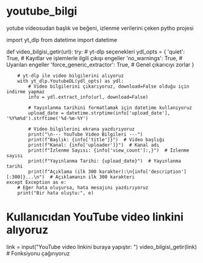 # youtube_bilgi
yotube videosudan başlık ve beğeni, izlenme verilerini çeken pytho projesi 

import yt_dlp
from datetime import datetime

def video_bilgisi_getir(url):
    try:
        # yt-dlp seçenekleri
        ydl_opts = {
            'quiet': True,  # Kayıtlar ve işlemlerle ilgili çıkışı engeller
            'no_warnings': True,  # Uyarıları engeller
            'force_generic_extractor': True,  # Genel çıkarıcıyı zorlar
        }
        
        # yt-dlp ile video bilgilerini alıyoruz
        with yt_dlp.YoutubeDL(ydl_opts) as ydl:
            # Video bilgilerini çıkarıyoruz, download=False olduğu için indirme yapmaz
            info = ydl.extract_info(url, download=False)

            # Yayınlanma tarihini formatlamak için datetime kullanıyoruz
            upload_date = datetime.strptime(info['upload_date'], '%Y%m%d').strftime('%d-%m-%Y')

            # Video bilgilerini ekrana yazdırıyoruz
            print("\n--- YouTube Video Bilgileri ---")
            print(f"Başlık: {info['title']}")  # Video başlığı
            print(f"Kanal: {info['uploader']}")  # Kanal adı
            print(f"İzlenme Sayısı: {info['view_count']:,}")  # İzlenme sayısı
            print(f"Yayınlanma Tarihi: {upload_date}")  # Yayınlanma tarihi
            print(f"Açıklama (ilk 300 karakter):\n{info['description'][:300]}...\n")  # Açıklamanın ilk 300 karakteri
    except Exception as e:
        # Eğer hata oluşursa, hata mesajını yazdırıyoruz
        print("Bir hata oluştu:", e)

# Kullanıcıdan YouTube video linkini alıyoruz
link = input("YouTube video linkini buraya yapıştır: ")
video_bilgisi_getir(link)  # Fonksiyonu çağırıyoruz
